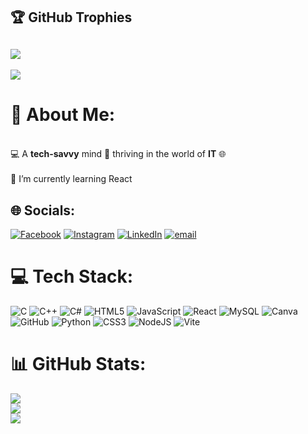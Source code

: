 ## 🏆 GitHub Trophies
![](https://github-profile-trophy.vercel.app/?username=suyogzz78&theme=aura&no-frame=false&no-bg=false&margin-w=4)
---
[![](https://visitcount.itsvg.in/api?id=suyogzz78&icon=0&color=0)](https://visitcount.itsvg.in)
# 💫 About Me:
<br>💻 A <strong>tech-savvy</strong> mind 🧠 thriving in the world of <strong>IT</strong> 🌐<br>
<br>🌱 I’m currently learning React<br>
## 🌐 Socials:
[![Facebook](https://img.shields.io/badge/Facebook-%231877F2.svg?logo=Facebook&logoColor=white)](https://facebook.com/https://www.facebook.com/suyog.gautam.594717) [![Instagram](https://img.shields.io/badge/Instagram-%23E4405F.svg?logo=Instagram&logoColor=white)](https://instagram.com/suyoggautam_) [![LinkedIn](https://img.shields.io/badge/LinkedIn-%230077B5.svg?logo=linkedin&logoColor=white)](https://linkedin.com/in/https://www.linkedin.com/in/suyog-gautam-273b40315/) [![email](https://img.shields.io/badge/Email-D14836?logo=gmail&logoColor=white)](mailto:sutman219@gmail.com) 

# 💻 Tech Stack:
![C](https://img.shields.io/badge/c-%2300599C.svg?style=for-the-badge&logo=c&logoColor=white) ![C++](https://img.shields.io/badge/c++-%2300599C.svg?style=for-the-badge&logo=c%2B%2B&logoColor=white) ![C#](https://img.shields.io/badge/c%23-%23239120.svg?style=for-the-badge&logo=csharp&logoColor=white) ![HTML5](https://img.shields.io/badge/html5-%23E34F26.svg?style=for-the-badge&logo=html5&logoColor=white) ![JavaScript](https://img.shields.io/badge/javascript-%23323330.svg?style=for-the-badge&logo=javascript&logoColor=%23F7DF1E) ![React](https://img.shields.io/badge/react-%2320232a.svg?style=for-the-badge&logo=react&logoColor=%2361DAFB) ![MySQL](https://img.shields.io/badge/mysql-4479A1.svg?style=for-the-badge&logo=mysql&logoColor=white) ![Canva](https://img.shields.io/badge/Canva-%2300C4CC.svg?style=for-the-badge&logo=Canva&logoColor=white) ![GitHub](https://img.shields.io/badge/github-%23121011.svg?style=for-the-badge&logo=github&logoColor=white) ![Python](https://img.shields.io/badge/python-3670A0?style=for-the-badge&logo=python&logoColor=ffdd54) ![CSS3](https://img.shields.io/badge/css3-%231572B6.svg?style=for-the-badge&logo=css3&logoColor=white) ![NodeJS](https://img.shields.io/badge/node.js-6DA55F?style=for-the-badge&logo=node.js&logoColor=white) ![Vite](https://img.shields.io/badge/vite-%23646CFF.svg?style=for-the-badge&logo=vite&logoColor=white)
# 📊 GitHub Stats:
![](https://github-readme-stats.vercel.app/api?username=suyogzz78&theme=gotham&hide_border=false&include_all_commits=true&count_private=true)<br/>
![](https://nirzak-streak-stats.vercel.app/?user=suyogzz78&theme=gotham&hide_border=false)<br/>
![](https://github-readme-stats.vercel.app/api/top-langs/?username=suyogzz78&theme=gotham&hide_border=false&include_all_commits=true&count_private=true&layout=compact)



<!-- Proudly created with GPRM ( https://gprm.itsvg.in ) -->
